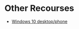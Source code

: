 # Other Recourses

- [Windows 10 desktop/phone](https://github.com/GreenMeteor/humhub-windows-10-app)
